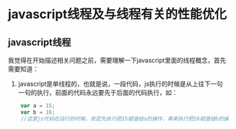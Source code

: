 # javascript线程及与线程有关的性能优化

## javascript线程

我觉得在开始描述相关问题之前，需要理解一下javascript里面的线程概念，首先需要知道：

1. javascript是单线程的，也就是说，一段代码，js执行的时候是从上往下一句一句的执行，前面的代码永远要先于后面的代码执行，如：

``` javascript
	var a = 15;
	var b = 16;
	//这里js代码在运行的时候，肯定先执行把15赋值给a的操作，再来执行把16赋值给b的操作
```